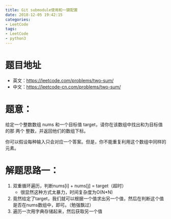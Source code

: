 ```yaml
---
title: Git submodule使用和一键配置
date: 2018-12-05 19:42:15
categories:
- LeetCode
tags:
- LeetCode
- python3
---
```


# 题目地址
- 英文：https://leetcode.com/problems/two-sum/
- 中文：https://leetcode-cn.com/problems/two-sum/

# 题意：
给定一个整数数组 nums 和一个目标值 target，请你在该数组中找出和为目标值的那 两个 整数，并返回他们的数组下标。

你可以假设每种输入只会对应一个答案。但是，你不能重复利用这个数组中同样的元素。

# 解题思路一：
1. 双重循环遍历，判断nums[i] + nums[j] = target（超时）
    - 很显然这种方式太暴力，时间复杂度为O(N*N)
2. 竟然给定了target，我们就可以根据一个值求出另一个值，然后在判断这个值是否在nums数组中，即可。（勉强飘过）
3. 遍历一次用字典存储起来，然后获取另一个值